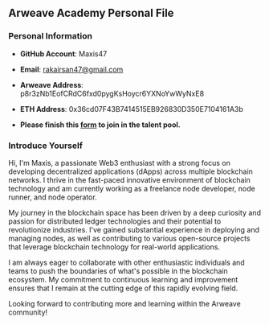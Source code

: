 ## Arweave Academy Personal File

### Personal Information

- **GitHub Account**: Maxis47
- **Email**: rakairsan47@gmail.com
- **Arweave Address**: p8r3zNb1EofCRdC6fxd0pygKsHoycr6YXNoYwWyNxE8
- **ETH Address**: 0x36cd07F43B7414515EB926830D350E7104161A3b

- **Please finish this [form](https://docs.google.com/forms/d/e/1FAIpQLSfWA5fIIcBgmRppm3jNz5vmf9Mai_QMVil-2pO4r7YKn_Zhtw/viewform?usp=sf_link) to join in the talent pool.**

### Introduce Yourself

Hi, I'm Maxis, a passionate Web3 enthusiast with a strong focus on developing decentralized applications (dApps) across multiple blockchain networks. I thrive in the fast-paced innovative environment of blockchain technology and am currently working as a freelance node developer, node runner, and node operator.

My journey in the blockchain space has been driven by a deep curiosity and passion for distributed ledger technologies and their potential to revolutionize industries. I've gained substantial experience in deploying and managing nodes, as well as contributing to various open-source projects that leverage blockchain technology for real-world applications.

I am always eager to collaborate with other enthusiastic individuals and teams to push the boundaries of what's possible in the blockchain ecosystem. My commitment to continuous learning and improvement ensures that I remain at the cutting edge of this rapidly evolving field.

Looking forward to contributing more and learning within the Arweave community!
